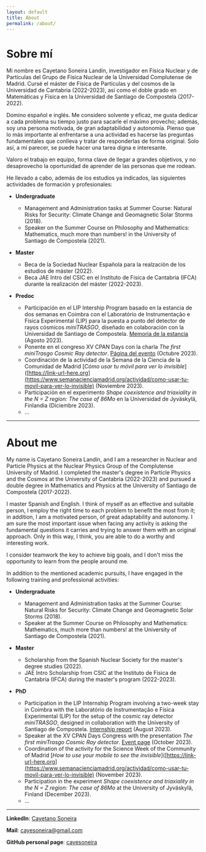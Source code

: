 ```yaml
---
layout: default
title: About
permalink: /about/
---
```


# Sobre mí

Mi nombre es Cayetano Soneira Landín, investigador en Física Nuclear y de Partículas del Grupo de Física Nuclear de la Universidad Complutense de Madrid. Cursé el máster de Física de Partículas y del cosmos de la Universidad de Cantabria (2022-2023), así como el doble grado en Matemáticas y Física en la Universidad de Santiago de Compostela (2017-2022).

Domino español e inglés. Me considero solvente y eficaz, me gusta dedicar a cada problema su tiempo justo para sacarle el máximo provecho; además, soy una persona motivada, de gran adaptabilidad y autonomía. Pienso que lo más importante al enfrentarse a una actividad es hacerse las preguntas fundamentales que conlleva y tratar de responderlas de forma original. Solo así, a mi parecer, se puede hacer una tarea digna e interesante.

Valoro el trabajo en equipo, forma clave de llegar a grandes objetivos, y no desaprovecho la oportunidad de aprender de las personas que me rodean.

He llevado a cabo, además de los estudios ya indicados, las siguientes actividades de formación y profesionales:
- **Undergraduate**
  - Management and Administration tasks at Summer Course: Natural Risks for Security: Climate Change and Geomagnetic Solar Storms (2018).
  - Speaker on the Summer Course on Philosophy and Mathematics: Mathematics, much more than numbers! in the University of Santiago de Compostela (2021).

- **Master**
  - Beca de la Sociedad Nuclear Española para la realzación de los estudios de máster (2022).
  - Beca JAE Intro del CSIC en el Instituto de Física de Cantabria (IFCA) durante la realización del máster (2022-2023).

- **Predoc**
  - Participación en el LIP Intership Program basado en la estancia de dos semanas en Coimbra con el Laboratório de Instrumentação e Física Experimental (LIP) para la puesta a punto del detector de rayos cósmicos _miniTRASGO_, diseñado en colaboración con la Universidad de Santiago de Compostela. [Memoria de la estancia](https://www.lip.pt/?section=training&page=student-publications&filter=all&lang=en) (Agosto 2023).
  - Ponente en el congreso XV CPAN Days con la charla _The first miniTrasgo Cosmic Ray detector_. [Página del evento](https://indico.cern.ch/event/1283224/) (Octubre 2023).
  - Coordinación de la actividad de la Semana de la Ciencia de la Comunidad de Madrid [_Cómo usar tu móvil para ver lo invisible_]([https://link-url-here.org](https://www.semanacienciamadrid.org/actividad/como-usar-tu-movil-para-ver-lo-invisible) (Noviembre 2023).
  - Participación en el experimento _Shape coexistence and triaxiality in the N = Z region: The case of 86Mo_ en la Universidad de Jyväskylä, Finlandia (Diciembre 2023).
  - ...

---

# About me

My name is Cayetano Soneira Landín, and I am a researcher in Nuclear and Particle Physics at the Nuclear Physics Group of the Complutense University of Madrid. I completed the master's degree in Particle Physics and the Cosmos at the University of Cantabria (2022-2023) and pursued a double degree in Mathematics and Physics at the University of Santiago de Compostela (2017-2022).

I master Spanish and English. I think of myself as an effective and suitable person, I employ the right time to each problem to benefit the most from it; in addition, I am a motivated person, of great adaptability and autonomy. I am sure the most important issue when facing any activity is asking the fundamental questions it carries and trying to answer them with an original approach. Only in this way, I think, you are able to do a worthy and interesting work.

I consider teamwork the key to achieve big goals, and I don't miss the opportunity to learn from the people around me.

In addition to the mentioned academic pursuits, I have engaged in the following training and professional activities:

- **Undergraduate**
  - Management and Administration tasks at the Summer Course: Natural Risks for Security: Climate Change and Geomagnetic Solar Storms (2018).
  - Speaker at the Summer Course on Philosophy and Mathematics: Mathematics, much more than numbers! at the University of Santiago de Compostela (2021).

- **Master**
  - Scholarship from the Spanish Nuclear Society for the master's degree studies (2022).
  - JAE Intro Scholarship from CSIC at the Instituto de Física de Cantabria (IFCA) during the master's program (2022-2023).

- **PhD**
  - Participation in the LIP Internship Program involving a two-week stay in Coimbra with the Laboratório de Instrumentação e Física Experimental (LIP) for the setup of the cosmic ray detector _miniTRASGO_, designed in collaboration with the University of Santiago de Compostela. [Internship report](https://www.lip.pt/?section=training&page=student-publications&filter=all&lang=en) (August 2023).
  - Speaker at the XV CPAN Days Congress with the presentation _The first miniTrasgo Cosmic Ray detector_. [Event page](https://indico.cern.ch/event/1283224/) (October 2023).
  - Coordination of the activity for the Science Week of the Community of Madrid [_How to use your mobile to see the invisible_]([https://link-url-here.org](https://www.semanacienciamadrid.org/actividad/como-usar-tu-movil-para-ver-lo-invisible) (November 2023).
  - Participation in the experiment _Shape coexistence and triaxiality in the N = Z region: The case of 86Mo_ at the University of Jyväskylä, Finland (December 2023).
  - ...

---

**LinkedIn**: [Cayetano Soneira](https://www.linkedin.com/in/cayetano-soneira-906a241b5/)

**Mail**: cayesoneira@gmail.com

**GitHub personal page**: [cayesoneira](https://cayesoneira.github.io/cayesoneira/)
